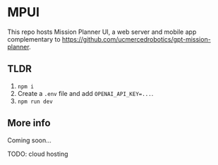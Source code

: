 # MPUI

This repo hosts Mission Planner UI, a web server and mobile app complementary to https://github.com/ucmercedrobotics/gpt-mission-planner.

## TLDR

1. `npm i`
2. Create a `.env` file and add `OPENAI_API_KEY=...`.
3. `npm run dev`

## More info

Coming soon...

TODO: cloud hosting
